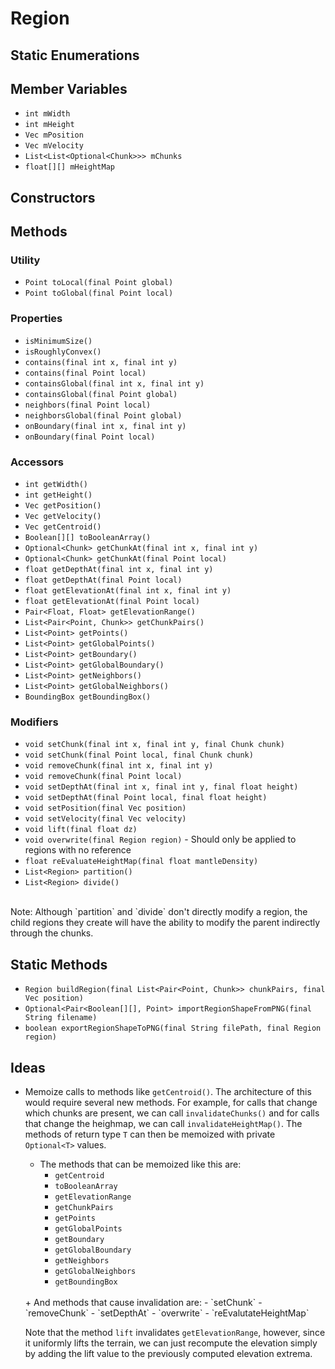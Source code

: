 
# Region

## Static Enumerations

## Member Variables

* `int mWidth`
* `int mHeight`
* `Vec mPosition`
* `Vec mVelocity`
* `List<List<Optional<Chunk>>> mChunks`
* `float[][] mHeightMap`

## Constructors



## Methods

### Utility

* `Point toLocal(final Point global)`
* `Point toGlobal(final Point local)`

### Properties

* `isMinimumSize()`
* `isRoughlyConvex()`
* `contains(final int x, final int y)`
* `contains(final Point local)`
* `containsGlobal(final int x, final int y)`
* `containsGlobal(final Point global)`
* `neighbors(final Point local)`
* `neighborsGlobal(final Point global)`
* `onBoundary(final int x, final int y)`
* `onBoundary(final Point local)`


### Accessors

* `int getWidth()`
* `int getHeight()`
* `Vec getPosition()`
* `Vec getVelocity()`
* `Vec getCentroid()`
* `Boolean[][] toBooleanArray()`
* `Optional<Chunk> getChunkAt(final int x, final int y)`
* `Optional<Chunk> getChunkAt(final Point local)`
* `float getDepthAt(final int x, final int y)`
* `float getDepthAt(final Point local)`
* `float getElevationAt(final int x, final int y)`
* `float getElevationAt(final Point local)`
* `Pair<Float, Float> getElevationRange()`
* `List<Pair<Point, Chunk>> getChunkPairs()`
* `List<Point> getPoints()`
* `List<Point> getGlobalPoints()`
* `List<Point> getBoundary()`
* `List<Point> getGlobalBoundary()`
* `List<Point> getNeighbors()`
* `List<Point> getGlobalNeighbors()`
* `BoundingBox getBoundingBox()`

### Modifiers

* `void setChunk(final int x, final int y, final Chunk chunk)`
* `void setChunk(final Point local, final Chunk chunk)`
* `void removeChunk(final int x, final int y)`
* `void removeChunk(final Point local)`
* `void setDepthAt(final int x, final int y, final float height)`
* `void setDepthAt(final Point local, final float height)`
* `void setPosition(final Vec position)`
* `void setVelocity(final Vec velocity)`
* `void lift(final float dz)`
* `void overwrite(final Region region)` - Should only be applied to regions with no reference
* `float reEvaluateHeightMap(final float mantleDensity)`
* `List<Region> partition()`
* `List<Region> divide()`
<br>
Note: Although `partition` and `divide` don't directly modify a region, the child regions they create will have the ability to modify the parent indirectly through the chunks.


## Static Methods

* `Region buildRegion(final List<Pair<Point, Chunk>> chunkPairs, final Vec position)`
* `Optional<Pair<Boolean[][], Point> importRegionShapeFromPNG(final String filename)`
* `boolean exportRegionShapeToPNG(final String filePath, final Region region)`



## Ideas

* Memoize calls to methods like `getCentroid()`. The architecture of this would require several new methods. For example, for calls that change which chunks are present, we can call `invalidateChunks()` and for calls that change the heighmap, we can call `invalidateHeightMap()`. The methods of return type `T` can then be memoized with private `Optional<T>` values.
    + The methods that can be memoized like this are:
        - `getCentroid`
        - `toBooleanArray`
        - `getElevationRange`
        - `getChunkPairs`
        - `getPoints`
        - `getGlobalPoints`
        - `getBoundary`
        - `getGlobalBoundary`
        - `getNeighbors`
        - `getGlobalNeighbors`
        - `getBoundingBox`
    <br>
    + And methods that cause invalidation are:
        - `setChunk`
        - `removeChunk`
        - `setDepthAt`
        - `overwrite`
        - `reEvalutateHeightMap`

    Note that the method `lift` invalidates `getElevationRange`, however, since it uniformly lifts the terrain, we can just recompute the elevation simply by adding the lift value to the previously computed elevation extrema.